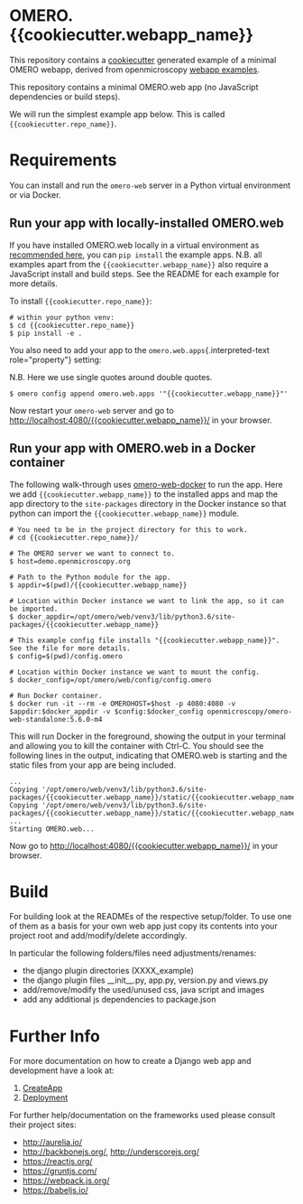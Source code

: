 OMERO.{{cookiecutter.webapp_name}}
=======================

This repository contains a
[cookiecutter](https://cookiecutter.readthedocs.io/) generated example
of a minimal OMERO webapp, derived from openmicroscopy [webapp examples](https://github.com/ome/omero-web-apps-examples).

This repository contains a minimal OMERO.web app (no JavaScript dependencies or build steps).


We will run the simplest example app below. This is called
`{{cookiecutter.repo_name}}`.


Requirements
============

You can install and run the `omero-web` server in a Python virtual
environment or via Docker.


Run your app with locally-installed OMERO.web
---------------------------------------------

If you have installed OMERO.web locally in a virtual environment as
[recommended
here](https://docs.openmicroscopy.org/latest/omero/developers/Web/Deployment.html),
you can `pip install` the example apps. N.B. all examples apart from the
`{{cookiecutter.webapp_name}}` also require a JavaScript install and build steps. See
the README for each example for more details.

To install `{{cookiecutter.repo_name}}`:

    # within your python venv:
    $ cd {{cookiecutter.repo_name}}
    $ pip install -e .

You also need to add your app to the `omero.web.apps`{.interpreted-text
role="property"} setting:

N.B. Here we use single quotes around double quotes.

    $ omero config append omero.web.apps '"{{cookiecutter.webapp_name}}"'

Now restart your `omero-web` server and go to
<http://localhost:4080/{{cookiecutter.webapp_name}}/> in your browser.

Run your app with OMERO.web in a Docker container
-------------------------------------------------

The following walk-through uses
[omero-web-docker](https://github.com/ome/omero-web-docker/) to run the
app. Here we add `{{cookiecutter.webapp_name}}` to the installed apps and map the app
directory to the `site-packages` directory in the Docker instance so
that python can import the `{{cookiecutter.webapp_name}}` module.

    # You need to be in the project directory for this to work.
    # cd {{cookiecutter.repo_name}}/

    # The OMERO server we want to connect to.
    $ host=demo.openmicroscopy.org

    # Path to the Python module for the app.
    $ appdir=$(pwd)/{{cookiecutter.webapp_name}}

    # Location within Docker instance we want to link the app, so it can be imported.
    $ docker_appdir=/opt/omero/web/venv3/lib/python3.6/site-packages/{{cookiecutter.webapp_name}}

    # This example config file installs "{{cookiecutter.webapp_name}}". See the file for more details.
    $ config=$(pwd)/config.omero

    # Location within Docker instance we want to mount the config.
    $ docker_config=/opt/omero/web/config/config.omero

    # Run Docker container.
    $ docker run -it --rm -e OMEROHOST=$host -p 4080:4080 -v $appdir:$docker_appdir -v $config:$docker_config openmicroscopy/omero-web-standalone:5.6.0-m4

This will run Docker in the foreground, showing the output in your
terminal and allowing you to kill the container with Ctrl-C. You should
see the following lines in the output, indicating that OMERO.web is
starting and the static files from your app are being included.

    ...
    Copying '/opt/omero/web/venv3/lib/python3.6/site-packages/{{cookiecutter.webapp_name}}/static/{{cookiecutter.webapp_name}}/app.css'
    Copying '/opt/omero/web/venv3/lib/python3.6/site-packages/{{cookiecutter.webapp_name}}/static/{{cookiecutter.webapp_name}}/app.js'
    ...
    Starting OMERO.web...

Now go to <http://localhost:4080/{{cookiecutter.webapp_name}}/> in your browser.

Build
=====

For building look at the READMEs of the respective setup/folder. To use
one of them as a basis for your own web app just copy its contents into
your project root and add/modify/delete accordingly.

In particular the following folders/files need adjustments/renames:

-   the django plugin directories (XXXX\_example)
-   the django plugin files \_\_init\_\_.py, app.py, version.py and
    views.py
-   add/remove/modify the used/unused css, java script and images
-   add any additional js dependencies to package.json

Further Info
============

For more documentation on how to create a Django web app and development
have a look at:

1.  [CreateApp](https://docs.openmicroscopy.org/latest/omero/developers/Web/CreateApp.html)
2.  [Deployment](https://docs.openmicroscopy.org/latest/omero/developers/Web/Deployment.html)

For further help/documentation on the frameworks used please consult
their project sites:

-   <http://aurelia.io/>
-   <http://backbonejs.org/>, <http://underscorejs.org/>
-   <https://reactjs.org/>
-   <https://gruntjs.com/>
-   <https://webpack.js.org/>
-   <https://babeljs.io/>
